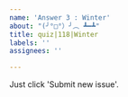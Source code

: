 ```yaml
---
name: 'Answer 3 : Winter'
about: "(╯°□°）╯︵ ┻━┻"
title: quiz|118|Winter
labels: ''
assignees: ''

---
```


Just click 'Submit new issue'.
